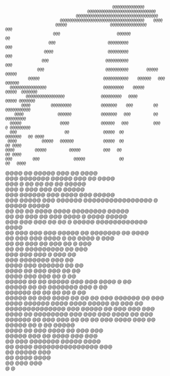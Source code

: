                                                    @@@@@@@@@@@@@@                                   
                                        @@@@@@@@@@@@@@@@@@@@@@@@@@@@@@                              
                                   @@@@@@@@@@@@@@@@@@@@@@@@@@@@@@@@@@@@                             
                            @@@@@@@@@@@@@@@@@@@@@@@@@@@@@@@@@@@@@    @@@@                           
                          @@@@@                   @@@@@@@@@@@@@@@@      @@@                         
                         @@@                         @@@@@@               @@                        
                       @@@                       @@@@@@@@@                 @@@                      
                     @@@@                        @@@@@@@@@                  @@@                     
                    @@@                         @@@@@@@@@@                    @@@                   
                  @@@                           @@@@@@@@@@        @@@@@       @@@@@                 
              @@@@@                            @@@@@@@@@@@    @@@@@@   @@@     @@@@@@               
      @@@@@@@@@@@@@@@@                         @@@@@@@@@    @@@@@       @@@@@  @@@@@@@              
             @@@@@@@@@@@@@@@@@                @@@@@@@@@   @@@@            @@@@@ @@@@@@@             
           @@@@         @@@@@@@@@             @@@@@@@    @@@         @@     @@@@@@@@@@@             
        @@@@               @@@@@@             @@@@@@@   @@@          @@       @@@@@@@@@             
      @@@@@                 @@@@              @@@@@@   @@@           @@@     @ @@@@@@@@@            
      @@@                     @@               @@@@@  @@               @@@@@@@   @@ @@@@            
     @@@@           @@@@@   @@@@@@             @@@@@  @@                          @@ @@@@           
    @@@@         @@@@@          @@@@@          @@@   @@                            @@ @@@@          
    @@@         @@@               @@@@@               @@                           @@   @@@@        
   @@@@        @@                  @@@@@              @@@                          @@    @@@@       
   @@@        @@@@@@@               @@@@@              @@@                         @@     @@@@      
   @@@        @     @@                  @@               @@                        @@     @@@@@     
  @@@         @     @@@                @@@                 @@                              @@@@@    
  @@@           @@@@@@                @@@                    @@@@                @@@       @@@@@    
  @@@         @@@@@                  @@@   @@@@@@    @@@@@@@@@@@@@@@@     @  @@@@@          @@@@@   
  @@          @@                    @@    @@@@                @@@@   @@@@@@@@               @@@@@   
  @@          @@                  @@@    @@   @@@     @@@@   @   @@@@                        @@@@@  
 @@@          @@@                @@@    @@     @@     @ @@@@@       @@@@@@@@@@@@              @@@@  
 @@            @@@             @@@    @@@      @@@@@ @@                 @@@@@@@ @@            @@@@  
 @@              @@@         @@@    @@@@ @      @@  @@@@                          @            @@@  
 @@                 @@      @@@     @@  @@@     @@                                 @           @@@  
 @@                                 @@   @@@@@@@@@                                 @@          @@@  
@@@                                @@@   @@@    @                                   @@@         @@  
@@@                                @@@@@@@                                           @@@        @@  
@@@@                               @@@                          @@@@@@                @@        @@  
@@@@                               @@                          @@@   @@@               @@       @@  
@@@@                              @@@                       @@@        @@               @       @@  
@@@@@                             @@                 @@  @@@@@          @@@  @@@ @@@@   @       @@  
@@@@@                             @@               @@                  @@@@@@@      @@@ @       @@  
@@@@@@                            @@              @@                  @@    @@          @       @@  
 @@@@@                           @@              @@@          @@@@   @@     @@         @@       @@@ 
 @@@@@@                          @@             @@@        @@@@  @@@@@@             @@@@        @@@@
  @@@@@                          @@                       @@@      @@   @@@@@@@@@@@@@@           @@@
   @@@@@                        @@                        @@@        @@@                         @@@
    @@@@                       @@               @@@@@@@@  @@@      @@@                          @@@ 
     @@@@                      @@              @@@    @@@@@@     @@                             @@@ 
      @@@                     @@              @@        @@    @@@                              @@@@ 
       @@@                   @@     @@@@@    @@           @ @@                               @@@@@  
       @@@@                 @@    @@@  @@@@ @@         @@@                                   @@@    
        @@@@@              @@@   @@       @@@@     @@@                                      @@@     
        @@  @@@              @@@@@@@           @@@@@                                       @@@@     
        @@   @@@@                @@@@@@@@@@@@@@@                                           @@@      
         @@    @@@@@                                                                      @@@       
         @@       @@@@                                                                   @@@@       
          @@         @@@                                                                 @@@        
            @                                                                            @          
